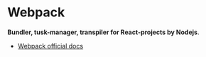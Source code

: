 # Webpack 

**Bundler, tusk-manager, transpiler for React-projects by Nodejs**.

* [Webpack official docs](https://webpack.js.org/)
